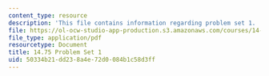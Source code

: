 ```yaml
---
content_type: resource
description: 'This file contains information regarding problem set 1. '
file: https://ol-ocw-studio-app-production.s3.amazonaws.com/courses/14-75-political-economy-and-economic-development-fall-2012/50334b21dd238a4e72d0084b1c58d3ff_MIT14_75F12_ProbSet1.pdf
file_type: application/pdf
resourcetype: Document
title: 14.75 Problem Set 1
uid: 50334b21-dd23-8a4e-72d0-084b1c58d3ff
---
```

